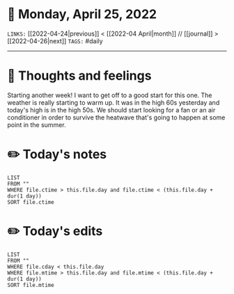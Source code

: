 # 📅 Monday, April 25, 2022
`LINKS:` [[2022-04-24|previous]] < [[2022-04 April|month]] // [[journal]] > [[2022-04-26|next]] 
`TAGS:` #daily

---
# 💭 Thoughts and feelings
Starting another week! I want to get off to a good start for this one. The weather is really starting to warm up. It was in the high 60s yesterday and today's high is in the high 50s. We should start looking for a fan or an air conditioner in order to survive the heatwave that's going to happen at some point in the summer. 

# ✏️ Today's notes
```dataview
LIST 
FROM ""
WHERE file.ctime > this.file.day and file.ctime < (this.file.day + dur(1 day))
SORT file.ctime
```
# ✏️ Today's edits
```dataview
LIST
FROM ""
WHERE file.cday < this.file.day
WHERE file.mtime > this.file.day and file.mtime < (this.file.day + dur(1 day))
SORT file.mtime
```